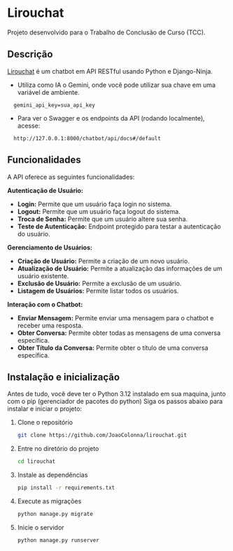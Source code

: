 # Lirouchat

Projeto desenvolvido para o Trabalho de Conclusão de Curso (TCC).

## Descrição

[Lirouchat](https://github.com/JoaoColonna/lirouchat) é um chatbot em API RESTful usando Python e Django-Ninja.
- Utiliza como IA o Gemini, onde você pode utilizar sua chave em uma variável de ambiente.
```.env
  gemini_api_key=sua_api_key
```

- Para ver o Swagger e os endpoints da API (rodando localmente), acesse:
```url
  http://127.0.0.1:8000/chatbot/api/docs#/default
```

## Funcionalidades

A API oferece as seguintes funcionalidades:

**Autenticação de Usuário:**

- **Login:** Permite que um usuário faça login no sistema.
- **Logout:** Permite que um usuário faça logout do sistema.
- **Troca de Senha:** Permite que um usuário altere sua senha.
- **Teste de Autenticação:** Endpoint protegido para testar a autenticação do usuário.

**Gerenciamento de Usuários:**

- **Criação de Usuário:** Permite a criação de um novo usuário.
- **Atualização de Usuário:** Permite a atualização das informações de um usuário existente.
- **Exclusão de Usuário:** Permite a exclusão de um usuário.
- **Listagem de Usuários:** Permite listar todos os usuários.

**Interação com o Chatbot:**

- **Enviar Mensagem:** Permite enviar uma mensagem para o chatbot e receber uma resposta.
- **Obter Conversa:** Permite obter todas as mensagens de uma conversa específica.
- **Obter Título da Conversa:** Permite obter o título de uma conversa específica.


## Instalação e inicialização

Antes de tudo, você deve ter o Python 3.12 instalado em sua maquina, junto com o pip (gerenciador de pacotes do python)
Siga os passos abaixo para instalar e iniciar o projeto:

1. Clone o repositório
    ```sh
    git clone https://github.com/JoaoColonna/lirouchat.git
    ```
2. Entre no diretório do projeto
    ```sh
    cd lirouchat
    ```
3. Instale as dependências
    ```sh
    pip install -r requirements.txt
    ```
4. Execute as migrações
    ```sh
    python manage.py migrate
    ```
5. Inicie o servidor
    ```sh
    python manage.py runserver
    ```
